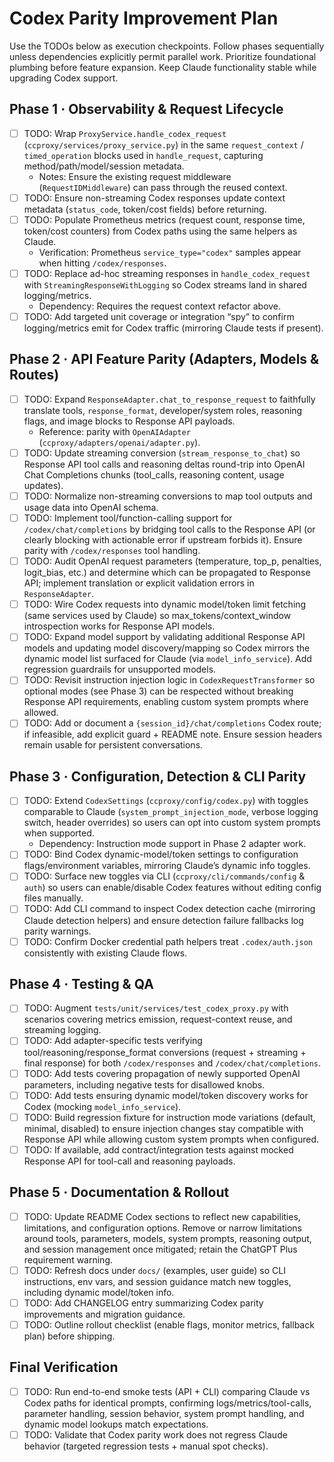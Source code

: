 # Codex Parity Improvement Plan

Use the TODOs below as execution checkpoints. Follow phases sequentially unless dependencies explicitly permit parallel work. Prioritize foundational plumbing before feature expansion. Keep Claude functionality stable while upgrading Codex support.

## Phase 1 · Observability & Request Lifecycle
- [ ] TODO: Wrap `ProxyService.handle_codex_request` (`ccproxy/services/proxy_service.py`) in the same `request_context` / `timed_operation` blocks used in `handle_request`, capturing method/path/model/session metadata.
  - Notes: Ensure the existing request middleware (`RequestIDMiddleware`) can pass through the reused context.
- [ ] TODO: Ensure non-streaming Codex responses update context metadata (`status_code`, token/cost fields) before returning.
- [ ] TODO: Populate Prometheus metrics (request count, response time, token/cost counters) from Codex paths using the same helpers as Claude.
  - Verification: Prometheus `service_type="codex"` samples appear when hitting `/codex/responses`.
- [ ] TODO: Replace ad-hoc streaming responses in `handle_codex_request` with `StreamingResponseWithLogging` so Codex streams land in shared logging/metrics.
  - Dependency: Requires the request context refactor above.
- [ ] TODO: Add targeted unit coverage or integration “spy” to confirm logging/metrics emit for Codex traffic (mirroring Claude tests if present).

## Phase 2 · API Feature Parity (Adapters, Models & Routes)
- [ ] TODO: Expand `ResponseAdapter.chat_to_response_request` to faithfully translate tools, `response_format`, developer/system roles, reasoning flags, and image blocks to Response API payloads.
  - Reference: parity with `OpenAIAdapter` (`ccproxy/adapters/openai/adapter.py`).
- [ ] TODO: Update streaming conversion (`stream_response_to_chat`) so Response API tool calls and reasoning deltas round-trip into OpenAI Chat Completions chunks (tool_calls, reasoning content, usage updates).
- [ ] TODO: Normalize non-streaming conversions to map tool outputs and usage data into OpenAI schema.
- [ ] TODO: Implement tool/function-calling support for `/codex/chat/completions` by bridging tool calls to the Response API (or clearly blocking with actionable error if upstream forbids it). Ensure parity with `/codex/responses` tool handling.
- [ ] TODO: Audit OpenAI request parameters (temperature, top_p, penalties, logit_bias, etc.) and determine which can be propagated to Response API; implement translation or explicit validation errors in `ResponseAdapter`.
- [ ] TODO: Wire Codex requests into dynamic model/token limit fetching (same services used by Claude) so max_tokens/context_window introspection works for Response API models.
- [ ] TODO: Expand model support by validating additional Response API models and updating model discovery/mapping so Codex mirrors the dynamic model list surfaced for Claude (via `model_info_service`). Add regression guardrails for unsupported models.
- [ ] TODO: Revisit instruction injection logic in `CodexRequestTransformer` so optional modes (see Phase 3) can be respected without breaking Response API requirements, enabling custom system prompts where allowed.
- [ ] TODO: Add or document a `{session_id}/chat/completions` Codex route; if infeasible, add explicit guard + README note. Ensure session headers remain usable for persistent conversations.

## Phase 3 · Configuration, Detection & CLI Parity
- [ ] TODO: Extend `CodexSettings` (`ccproxy/config/codex.py`) with toggles comparable to Claude (`system_prompt_injection_mode`, verbose logging switch, header overrides) so users can opt into custom system prompts when supported.
  - Dependency: Instruction mode support in Phase 2 adapter work.
- [ ] TODO: Bind Codex dynamic-model/token settings to configuration flags/environment variables, mirroring Claude’s dynamic info toggles.
- [ ] TODO: Surface new toggles via CLI (`ccproxy/cli/commands/config` & `auth`) so users can enable/disable Codex features without editing config files manually.
- [ ] TODO: Add CLI command to inspect Codex detection cache (mirroring Claude detection helpers) and ensure detection failure fallbacks log parity warnings.
- [ ] TODO: Confirm Docker credential path helpers treat `.codex/auth.json` consistently with existing Claude flows.

## Phase 4 · Testing & QA
- [ ] TODO: Augment `tests/unit/services/test_codex_proxy.py` with scenarios covering metrics emission, request-context reuse, and streaming logging.
- [ ] TODO: Add adapter-specific tests verifying tool/reasoning/response_format conversions (request + streaming + final response) for both `/codex/responses` and `/codex/chat/completions`.
- [ ] TODO: Add tests covering propagation of newly supported OpenAI parameters, including negative tests for disallowed knobs.
- [ ] TODO: Add tests ensuring dynamic model/token discovery works for Codex (mocking `model_info_service`).
- [ ] TODO: Build regression fixture for instruction mode variations (default, minimal, disabled) to ensure injection changes stay compatible with Response API while allowing custom system prompts when configured.
- [ ] TODO: If available, add contract/integration tests against mocked Response API for tool-call and reasoning payloads.

## Phase 5 · Documentation & Rollout
- [ ] TODO: Update README Codex sections to reflect new capabilities, limitations, and configuration options. Remove or narrow limitations around tools, parameters, models, system prompts, reasoning output, and session management once mitigated; retain the ChatGPT Plus requirement warning.
- [ ] TODO: Refresh docs under `docs/` (examples, user guide) so CLI instructions, env vars, and session guidance match new toggles, including dynamic model/token info.
- [ ] TODO: Add CHANGELOG entry summarizing Codex parity improvements and migration guidance.
- [ ] TODO: Outline rollout checklist (enable flags, monitor metrics, fallback plan) before shipping.

## Final Verification
- [ ] TODO: Run end-to-end smoke tests (API + CLI) comparing Claude vs Codex paths for identical prompts, confirming logs/metrics/tool-calls, parameter handling, session behavior, system prompt handling, and dynamic model lookups match expectations.
- [ ] TODO: Validate that Codex parity work does not regress Claude behavior (targeted regression tests + manual spot checks).
